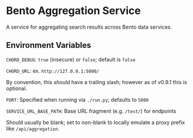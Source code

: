 # Bento Aggregation Service

A service for aggregating search results across Bento data services.

## Environment Variables

`CHORD_DEBUG`: `true` (insecure) or `false`; default is `false`

`CHORD_URL`: ex. `http://127.0.0.1:5000/`

By convention, this *should* have a trailing slash; however as of v0.9.1 this 
is optional.

`PORT`: Specified when running via `./run.py`; defaults to `5000`

`SERVICE_URL_BASE_PATH`: Base URL fragment (e.g. `/test/`) for endpoints

Should usually be blank; set to non-blank to locally emulate a proxy prefix
like `/api/aggregation`.
